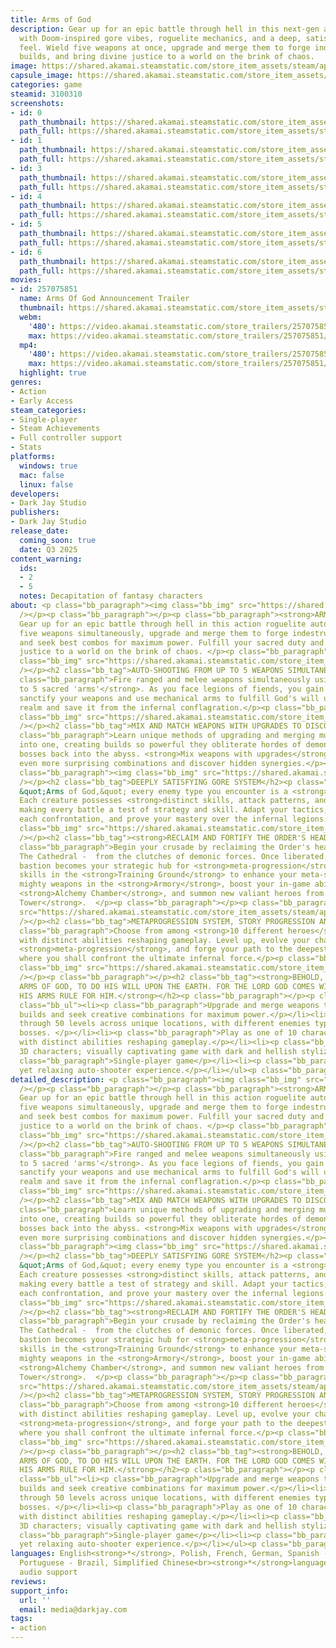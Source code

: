 ```yaml
---
title: Arms of God
description: Gear up for an epic battle through hell in this next-gen autoshooter
  with Doom-inspired gore vibes, roguelite mechanics, and a deep, satisfying combat
  feel. Wield five weapons at once, upgrade and merge them to forge indestructible
  builds, and bring divine justice to a world on the brink of chaos.
image: https://shared.akamai.steamstatic.com/store_item_assets/steam/apps/3100310/header.jpg?t=1733918705
capsule_image: https://shared.akamai.steamstatic.com/store_item_assets/steam/apps/3100310/ee7fd3548bd573536d550f06b32a68e2c6471b02/capsule_231x87.jpg?t=1733918705
categories: game
steamid: 3100310
screenshots:
- id: 0
  path_thumbnail: https://shared.akamai.steamstatic.com/store_item_assets/steam/apps/3100310/ss_a9d01e0185a4adbd251ad4375a0524d1683d69cd.600x338.jpg?t=1733918705
  path_full: https://shared.akamai.steamstatic.com/store_item_assets/steam/apps/3100310/ss_a9d01e0185a4adbd251ad4375a0524d1683d69cd.1920x1080.jpg?t=1733918705
- id: 1
  path_thumbnail: https://shared.akamai.steamstatic.com/store_item_assets/steam/apps/3100310/ss_e7c5f584bfe97f14659329348f8f6012d288e438.600x338.jpg?t=1733918705
  path_full: https://shared.akamai.steamstatic.com/store_item_assets/steam/apps/3100310/ss_e7c5f584bfe97f14659329348f8f6012d288e438.1920x1080.jpg?t=1733918705
- id: 3
  path_thumbnail: https://shared.akamai.steamstatic.com/store_item_assets/steam/apps/3100310/ss_a093b32fc6947ed6ddbb65eed52f3d9def01a50d.600x338.jpg?t=1733918705
  path_full: https://shared.akamai.steamstatic.com/store_item_assets/steam/apps/3100310/ss_a093b32fc6947ed6ddbb65eed52f3d9def01a50d.1920x1080.jpg?t=1733918705
- id: 4
  path_thumbnail: https://shared.akamai.steamstatic.com/store_item_assets/steam/apps/3100310/ss_0ed1506ba766fbb1109bc22cfcbffc5de4413756.600x338.jpg?t=1733918705
  path_full: https://shared.akamai.steamstatic.com/store_item_assets/steam/apps/3100310/ss_0ed1506ba766fbb1109bc22cfcbffc5de4413756.1920x1080.jpg?t=1733918705
- id: 5
  path_thumbnail: https://shared.akamai.steamstatic.com/store_item_assets/steam/apps/3100310/ss_b8acdac43d3ce502939fdaf0ec7a54dd776a5144.600x338.jpg?t=1733918705
  path_full: https://shared.akamai.steamstatic.com/store_item_assets/steam/apps/3100310/ss_b8acdac43d3ce502939fdaf0ec7a54dd776a5144.1920x1080.jpg?t=1733918705
- id: 6
  path_thumbnail: https://shared.akamai.steamstatic.com/store_item_assets/steam/apps/3100310/ss_9c81428752bff3bbfe154cef49a0d179e1ba9192.600x338.jpg?t=1733918705
  path_full: https://shared.akamai.steamstatic.com/store_item_assets/steam/apps/3100310/ss_9c81428752bff3bbfe154cef49a0d179e1ba9192.1920x1080.jpg?t=1733918705
movies:
- id: 257075851
  name: Arms Of God Announcement Trailer
  thumbnail: https://shared.akamai.steamstatic.com/store_item_assets/steam/apps/257075851/e93d9d4638ba961918a93146e6c21168e803ad93/movie_600x337.jpg?t=1732288152
  webm:
    '480': https://video.akamai.steamstatic.com/store_trailers/257075851/movie480_vp9.webm?t=1732288152
    max: https://video.akamai.steamstatic.com/store_trailers/257075851/movie_max_vp9.webm?t=1732288152
  mp4:
    '480': https://video.akamai.steamstatic.com/store_trailers/257075851/movie480.mp4?t=1732288152
    max: https://video.akamai.steamstatic.com/store_trailers/257075851/movie_max.mp4?t=1732288152
  highlight: true
genres:
- Action
- Early Access
steam_categories:
- Single-player
- Steam Achievements
- Full controller support
- Stats
platforms:
  windows: true
  mac: false
  linux: false
developers:
- Dark Jay Studio
publishers:
- Dark Jay Studio
release_date:
  coming_soon: true
  date: Q3 2025
content_warning:
  ids:
  - 2
  - 5
  notes: Decapitation of fantasy characters
about: <p class="bb_paragraph"><img class="bb_img" src="https://shared.akamai.steamstatic.com/store_item_assets/steam/apps/3100310/extras/ArmsOfGod_steamdeck.png?t=1733918705"
  /></p><p class="bb_paragraph"></p><p class="bb_paragraph"><strong>ARMS OF GOD:</strong>
  Gear up for an epic battle through hell in this action roguelite autoshooter. Wield
  five weapons simultaneously, upgrade and merge them to forge indestructible builds
  and seek best combos for maximum power. Fulfill your sacred duty and bring divine
  justice to a world on the brink of chaos. </p><p class="bb_paragraph"></p><p class="bb_paragraph"><img
  class="bb_img" src="https://shared.akamai.steamstatic.com/store_item_assets/steam/apps/3100310/extras/AS_Steam_Slomo_A.gif?t=1733918705"
  /></p><h2 class="bb_tag">AUTO-SHOOTING FROM UP TO 5 WEAPONS SIMULTANEOUSLY</h2><p
  class="bb_paragraph">Fire ranged and melee weapons simultaneously using <strong>up
  to 5 sacred 'arms'</strong>. As you face legions of fiends, you gain strength -
  sanctify your weapons and use mechanical arms to fulfill God's will upon the mortal
  realm and save it from the infernal conflagration.</p><p class="bb_paragraph"><img
  class="bb_img" src="https://shared.akamai.steamstatic.com/store_item_assets/steam/apps/3100310/extras/AS_Steam_Range_A__1_.gif?t=1733918705"
  /></p><h2 class="bb_tag">MIX AND MATCH WEAPONS WITH UPGRADES TO DISCOVER NEW SYNERGIES</h2><p
  class="bb_paragraph">Learn unique methods of upgrading and merging multiple weapons
  into one, creating builds so powerful they obliterate hordes of demons and mighty
  bosses back into the abyss. <strong>Mix weapons with upgrades</strong> to create
  even more surprising combinations and discover hidden synergies.</p><p class="bb_paragraph"></p><p
  class="bb_paragraph"><img class="bb_img" src="https://shared.akamai.steamstatic.com/store_item_assets/steam/apps/3100310/extras/Animation.gif?t=1733918705"
  /></p><h2 class="bb_tag">DEEPLY SATISFYING GORE SYSTEM</h2><p class="bb_paragraph">In
  &quot;Arms of God,&quot; every enemy type you encounter is a <strong>unique challenge</strong>.
  Each creature possesses <strong>distinct skills, attack patterns, and behaviors</strong>,
  making every battle a test of strategy and skill. Adapt your tactics, learn from
  each confrontation, and prove your mastery over the infernal legions.</p><p class="bb_paragraph"><img
  class="bb_img" src="https://shared.akamai.steamstatic.com/store_item_assets/steam/apps/3100310/extras/AS_Steam_Laser_AB.gif?t=1733918705"
  /></p><h2 class="bb_tag"><strong>RECLAIM AND FORTIFY THE ORDER'S HEADQUARTERS</strong></h2><p
  class="bb_paragraph">Begin your crusade by reclaiming the Order's headquarters -
  The Cathedral -  from the clutches of demonic forces. Once liberated, this sacred
  bastion becomes your strategic hub for <strong>meta-progression</strong>. Hone your
  skills in the <strong>Training Ground</strong> to enhance your meta-stats, forge
  mighty weapons in the <strong>Armory</strong>, boost your in-game abilities in the
  <strong>Alchemy Chamber</strong>, and summon new valiant heroes from the <strong>Bell
  Tower</strong>.  </p><p class="bb_paragraph"></p><p class="bb_paragraph"><img class="bb_img"
  src="https://shared.akamai.steamstatic.com/store_item_assets/steam/apps/3100310/extras/AS_Steam_Cross_A__1_.gif?t=1733918705"
  /></p><h2 class="bb_tag">METAPROGRESSION SYSTEM, STORY PROGRESSION AND ACHIEVEMENTS</h2><p
  class="bb_paragraph">Choose from among <strong>10 different heroes</strong>, each
  with distinct abilities reshaping gameplay. Level up, evolve your character through
  <strong>meta-progression</strong>, and forge your path to the deepest abyss of hell,
  where you shall confront the ultimate infernal force.</p><p class="bb_paragraph"><img
  class="bb_img" src="https://shared.akamai.steamstatic.com/store_item_assets/steam/apps/3100310/extras/AS_Steam_FireBoss_A.gif?t=1733918705"
  /></p><p class="bb_paragraph"></p><h2 class="bb_tag"><strong>BEHOLD, WE ARE THE
  ARMS OF GOD, TO DO HIS WILL UPON THE EARTH. FOR THE LORD GOD COMES WITH MIGHT, AND
  HIS ARMS RULE FOR HIM.</strong></h2><p class="bb_paragraph"></p><p class="bb_paragraph">Features:</p><ul
  class="bb_ul"><li><p class="bb_paragraph">Upgrade and merge weapons to forge indestructible
  builds and seek creative combinations for maximum power.</p></li><li><p class="bb_paragraph">Battle
  through 50 levels across unique locations, with different enemies types and epic
  bosses. </p></li><li><p class="bb_paragraph">Play as one of 10 characters, each
  with distinct abilities reshaping gameplay.</p></li><li><p class="bb_paragraph">Hand-sculpted
  3D characters; visually captivating game with dark and hellish stylized art.</p></li><li><p
  class="bb_paragraph">Single-player game</p></li><li><p class="bb_paragraph">Engaging
  yet relaxing auto-shooter experience.</p></li></ul><p class="bb_paragraph"></p>
detailed_description: <p class="bb_paragraph"><img class="bb_img" src="https://shared.akamai.steamstatic.com/store_item_assets/steam/apps/3100310/extras/ArmsOfGod_steamdeck.png?t=1733918705"
  /></p><p class="bb_paragraph"></p><p class="bb_paragraph"><strong>ARMS OF GOD:</strong>
  Gear up for an epic battle through hell in this action roguelite autoshooter. Wield
  five weapons simultaneously, upgrade and merge them to forge indestructible builds
  and seek best combos for maximum power. Fulfill your sacred duty and bring divine
  justice to a world on the brink of chaos. </p><p class="bb_paragraph"></p><p class="bb_paragraph"><img
  class="bb_img" src="https://shared.akamai.steamstatic.com/store_item_assets/steam/apps/3100310/extras/AS_Steam_Slomo_A.gif?t=1733918705"
  /></p><h2 class="bb_tag">AUTO-SHOOTING FROM UP TO 5 WEAPONS SIMULTANEOUSLY</h2><p
  class="bb_paragraph">Fire ranged and melee weapons simultaneously using <strong>up
  to 5 sacred 'arms'</strong>. As you face legions of fiends, you gain strength -
  sanctify your weapons and use mechanical arms to fulfill God's will upon the mortal
  realm and save it from the infernal conflagration.</p><p class="bb_paragraph"><img
  class="bb_img" src="https://shared.akamai.steamstatic.com/store_item_assets/steam/apps/3100310/extras/AS_Steam_Range_A__1_.gif?t=1733918705"
  /></p><h2 class="bb_tag">MIX AND MATCH WEAPONS WITH UPGRADES TO DISCOVER NEW SYNERGIES</h2><p
  class="bb_paragraph">Learn unique methods of upgrading and merging multiple weapons
  into one, creating builds so powerful they obliterate hordes of demons and mighty
  bosses back into the abyss. <strong>Mix weapons with upgrades</strong> to create
  even more surprising combinations and discover hidden synergies.</p><p class="bb_paragraph"></p><p
  class="bb_paragraph"><img class="bb_img" src="https://shared.akamai.steamstatic.com/store_item_assets/steam/apps/3100310/extras/Animation.gif?t=1733918705"
  /></p><h2 class="bb_tag">DEEPLY SATISFYING GORE SYSTEM</h2><p class="bb_paragraph">In
  &quot;Arms of God,&quot; every enemy type you encounter is a <strong>unique challenge</strong>.
  Each creature possesses <strong>distinct skills, attack patterns, and behaviors</strong>,
  making every battle a test of strategy and skill. Adapt your tactics, learn from
  each confrontation, and prove your mastery over the infernal legions.</p><p class="bb_paragraph"><img
  class="bb_img" src="https://shared.akamai.steamstatic.com/store_item_assets/steam/apps/3100310/extras/AS_Steam_Laser_AB.gif?t=1733918705"
  /></p><h2 class="bb_tag"><strong>RECLAIM AND FORTIFY THE ORDER'S HEADQUARTERS</strong></h2><p
  class="bb_paragraph">Begin your crusade by reclaiming the Order's headquarters -
  The Cathedral -  from the clutches of demonic forces. Once liberated, this sacred
  bastion becomes your strategic hub for <strong>meta-progression</strong>. Hone your
  skills in the <strong>Training Ground</strong> to enhance your meta-stats, forge
  mighty weapons in the <strong>Armory</strong>, boost your in-game abilities in the
  <strong>Alchemy Chamber</strong>, and summon new valiant heroes from the <strong>Bell
  Tower</strong>.  </p><p class="bb_paragraph"></p><p class="bb_paragraph"><img class="bb_img"
  src="https://shared.akamai.steamstatic.com/store_item_assets/steam/apps/3100310/extras/AS_Steam_Cross_A__1_.gif?t=1733918705"
  /></p><h2 class="bb_tag">METAPROGRESSION SYSTEM, STORY PROGRESSION AND ACHIEVEMENTS</h2><p
  class="bb_paragraph">Choose from among <strong>10 different heroes</strong>, each
  with distinct abilities reshaping gameplay. Level up, evolve your character through
  <strong>meta-progression</strong>, and forge your path to the deepest abyss of hell,
  where you shall confront the ultimate infernal force.</p><p class="bb_paragraph"><img
  class="bb_img" src="https://shared.akamai.steamstatic.com/store_item_assets/steam/apps/3100310/extras/AS_Steam_FireBoss_A.gif?t=1733918705"
  /></p><p class="bb_paragraph"></p><h2 class="bb_tag"><strong>BEHOLD, WE ARE THE
  ARMS OF GOD, TO DO HIS WILL UPON THE EARTH. FOR THE LORD GOD COMES WITH MIGHT, AND
  HIS ARMS RULE FOR HIM.</strong></h2><p class="bb_paragraph"></p><p class="bb_paragraph">Features:</p><ul
  class="bb_ul"><li><p class="bb_paragraph">Upgrade and merge weapons to forge indestructible
  builds and seek creative combinations for maximum power.</p></li><li><p class="bb_paragraph">Battle
  through 50 levels across unique locations, with different enemies types and epic
  bosses. </p></li><li><p class="bb_paragraph">Play as one of 10 characters, each
  with distinct abilities reshaping gameplay.</p></li><li><p class="bb_paragraph">Hand-sculpted
  3D characters; visually captivating game with dark and hellish stylized art.</p></li><li><p
  class="bb_paragraph">Single-player game</p></li><li><p class="bb_paragraph">Engaging
  yet relaxing auto-shooter experience.</p></li></ul><p class="bb_paragraph"></p>
languages: English<strong>*</strong>, Polish, French, German, Spanish - Spain, Japanese,
  Portuguese - Brazil, Simplified Chinese<br><strong>*</strong>languages with full
  audio support
reviews:
support_info:
  url: ''
  email: media@darkjay.com
tags:
- action
---
```


